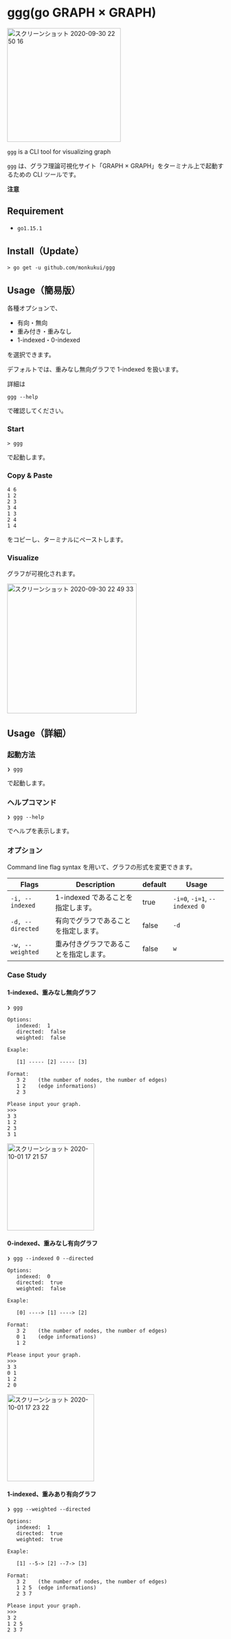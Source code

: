 # ggg(go GRAPH × GRAPH)

<img width="264" alt="スクリーンショット 2020-09-30 22 50 16" src="https://user-images.githubusercontent.com/47474057/94693994-55c29200-036f-11eb-827c-1aa72a166f64.png">


`ggg` is a CLI tool for visualizing graph

`ggg` は、グラフ理論可視化サイト「GRAPH × GRAPH」をターミナル上で起動するための CLI ツールです。

**注意**

## Requirement

- `go1.15.1`

## Install（Update）
```
> go get -u github.com/monkukui/ggg
```

## Usage（簡易版）

各種オプションで、
- 有向・無向
- 重み付き・重みなし
- 1-indexed・0-indexed

を選択できます。

デフォルトでは、重みなし無向グラフで 1-indexed を扱います。

詳細は
```
ggg --help
```
で確認してください。

### Start
```
> ggg
```
で起動します。

### Copy & Paste
```
4 6
1 2
2 3
3 4
1 3
2 4
1 4
```
をコピーし、ターミナルにペーストします。

### Visualize
グラフが可視化されます。

<img width="301" alt="スクリーンショット 2020-09-30 22 49 33" src="https://user-images.githubusercontent.com/47474057/94693893-3b88b400-036f-11eb-87ef-a64ad4c00f63.png">



## Usage（詳細）

### 起動方法
```
❯ ggg
```
で起動します。

### ヘルプコマンド

```
❯ ggg --help
```
でヘルプを表示します。

### オプション
Command line flag syntax を用いて、グラフの形式を変更できます。

|  Flags  |  Description  | default | Usage |
| ---- | ---- | ---- | ---- |
|  `-i, --indexed`  |  1-indexed であることを指定します。  | true | `-i=0`, `-i=1`, `--indexed 0` |
|  `-d, --directed`  |  有向でグラフであることを指定します。  | false | `-d` |
|  `-w, --weighted`  |  重み付きグラフであることを指定します。 | false | `w` |


### Case Study

#### 1-indexed、重みなし無向グラフ

```
❯ ggg

Options:
   indexed:  1
   directed:  false
   weighted:  false

Exaple:

   [1] ----- [2] ----- [3]

Format:
   3 2    (the number of nodes, the number of edges)
   1 2    (edge informations)
   2 3

Please input your graph.
>>> 
3 3
1 2
2 3
3 1
```

<img width="202" alt="スクリーンショット 2020-10-01 17 21 57" src="https://user-images.githubusercontent.com/47474057/94785469-a935ee00-040a-11eb-9d53-e4e71062fd2e.png">


#### 0-indexed、重みなし有向グラフ

```
❯ ggg --indexed 0 --directed

Options:
   indexed:  0
   directed:  true
   weighted:  false

Exaple:

   [0] ----> [1] ----> [2]

Format:
   3 2    (the number of nodes, the number of edges)
   0 1    (edge informations)
   1 2

Please input your graph.
>>> 
3 3
0 1
1 2
2 0
```

<img width="202" alt="スクリーンショット 2020-10-01 17 23 22" src="https://user-images.githubusercontent.com/47474057/94785633-e1d5c780-040a-11eb-97af-7e71ee0a64b8.png">

#### 1-indexed、重みあり有向グラフ

```
❯ ggg --weighted --directed

Options:
   indexed:  1
   directed:  true
   weighted:  true

Exaple:

   [1] --5-> [2] --7-> [3]

Format:
   3 2    (the number of nodes, the number of edges)
   1 2 5  (edge informations)
   2 3 7

Please input your graph.
>>> 
3 2
1 2 5
2 3 7
```

